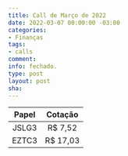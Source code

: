 ```yaml
---
title: Call de Março de 2022
date: 2022-03-07 00:00:00 -03:00
categories:
- Finanças
tags:
- calls
comment: 
info: fechado.
type: post
layout: post
sha: 
---
```


| **Papel** | **Cotação** |
|:---------:|:-----------:|
| JSLG3 | R$ 7,52 |
| EZTC3 | R$ 17,03 |